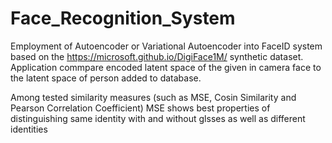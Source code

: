# Face_Recognition_System
Employment of Autoencoder or Variational Autoencoder into FaceID system based on the https://microsoft.github.io/DigiFace1M/ synthetic dataset. Application commpare encoded latent space of the given in camera face to the latent space of person added to database. 

Among tested similarity measures (such as MSE, Cosin Similarity and Pearson Correlation Coefficient) MSE shows best properties of distinguishing same identity with and without glsses as well as different identities
